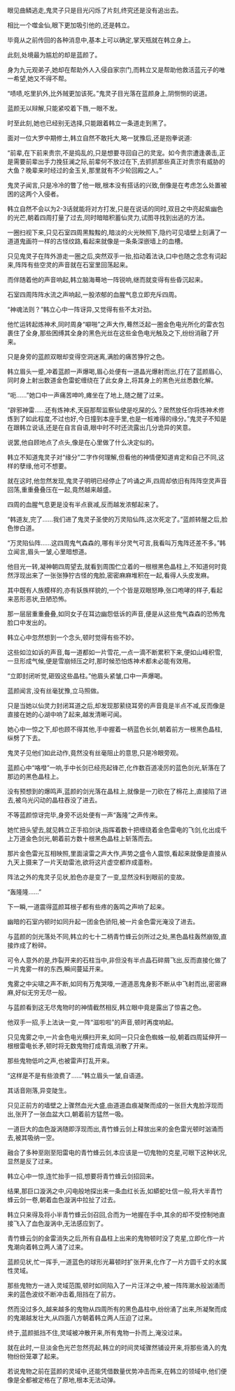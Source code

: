 
眼见曲鳞逃走,鬼灵子只是目光闪烁了片刻,终究还是没有追出去。

相比一个噬金仙,眼下更加吸引他的,还是韩立。

毕竟从之前传回的各种消息中,基本上可以确定,掌天瓶就在韩立身上。

此刻,处境最为尴尬的却是蓝颜了。

身为九元观弟子,她却在帮助外人入侵自家宗门,而韩立又是帮助他救活蓝元子的唯一希望,她又不得不帮。

“啧啧,吃里扒外,比外贼更加该死。”鬼灵子目光落在蓝颜身上,阴恻恻的说道。

蓝颜无以辩解,只能紧咬着下唇,一眼不发。

时至此刻,她也已经别无选择,只能跟着韩立一条道走到黑了。

面对一位大罗中期修士,韩立自然不敢托大,略一犹豫后,还是抱拳说道:

“前辈,在下前来贵宗,不是捣乱的,只是想要寻回自己的灵宠。如今贵宗遭逢袭击,正是需要前辈出手力挽狂澜之际,前辈何不放过在下,去抓抓那些真正对贵宗有威胁的大鱼？晚辈来时经过的金玉关,那里就有不少轮回殿之人。”

鬼灵子闻言,只是冷冷的瞥了他一眼,根本没有搭话的兴致,倒像是在考虑怎么处置被困的这两个入侵者。

韩立自然不会以为2-3话就能将对方打发,只是在说话的同时,双目之中亮起紫幽色的光芒,朝着四周打量了过去,同时暗暗积蓄仙灵力,试图寻找到出逃的方法。

一圈扫视下来,只见石室四周黑黢黢的,暗淡的火光映照下,隐约可见墙壁上刻满了一道道鬼画符一样的古怪纹路,看起来就像是一条条深嵌墙上的血槽。

只见鬼灵子在阵外游走一圈之后,突然双手一抬,掐动着法诀,口中也随之念念有词起来,阵阵有些空灵的声音就在石室里回荡起来。

而伴随着他的声音响起,韩立脑海蓦地一阵锐响,继而就变得有些昏沉起来。

石室四周阵阵水流之声响起,一股浓郁的血腥气息立即充斥四周。

“神魂法则？”韩立心中一阵讶异,又觉得有些不太对劲。

他忙运转起炼神术,同时周身“噼啪”之声大作,蓦然泛起一圈金色电光所化的雷衣包裹住了全身,那些困缚其全身的黑色光丝在这些金色电光触及之下,纷纷消融了开来。

只是身旁的蓝颜双眼却变得空洞迷离,满脸的痛苦狰狞之色。

韩立眉头一蹙,冲着蓝颜一声爆喝,眉心处便有一道晶光爆射而出,打在了蓝颜眉心,同时身上射出数道金色雷蛇缠绕在了此女身上,将其身上的黑色光丝悉数化解。

“呃……”她口中一声痛苦呻吟,瘫坐在了地上,随之醒了过来。

“辟邪神雷……还有炼神术,天庭那帮监察仙使是吃屎的么？居然放任你将炼神术修炼到了如此程度,不过也好,今日撞到本座手里,也是一桩难得的缘分。”鬼灵子不知是在跟韩立说话,还是在自言自语,眼中时不时还流露出几分诡异的笑意。

说罢,他自顾地点了点头,像是在心里做了什么决定似的。

韩立不知道鬼灵子对“缘分”二字作何理解,但看他的神情便知道肯定和自己不同,这样的孽缘,他可不想要。

就在这时,他忽然发现,鬼灵子明明已经停止了吟诵之声,四周却依旧有阵阵空灵声音回荡,重重叠叠压在一起,竟然越来越盛。

四周的血腥气息更是没有半点衰减,反而越发浓郁起来了。

“韩道友,完了……我们进了鬼灵子圣使的万灵陷仙阵,这次死定了。”蓝颜转醒之后,脸色惨白道。

“万灵陷仙阵……这四周鬼气森森的,哪有半分灵气可言,我看叫万鬼阵还差不多。”韩立闻言,眉头一皱,心里暗想道。

他目光一转,凝神朝四周望去,就看到周围伫立着的一根根黑色晶柱上,不知道何时竟然浮现出来了一张张狰狞古怪的鬼脸,密密麻麻堆积在一起,看得人头皮发麻。

其中既有人族模样的,亦有妖族样貌的,一个个皆是双眼怒睁,张口咆哮的样子,看起来恶形恶状,丑陋恐怖。

那一层层重重叠叠,如同女子在耳边幽怨低诉的声音,便是从这些鬼气森森的恐怖鬼脸口中发出的。

韩立心中忽然想到一个念头,顿时觉得有些不妙。

这些如泣如诉的声音,每一道都如一片雪花,一点一滴不断累积下来,便如山峰积雪,一旦形成气候,便是雪崩倾压之时,那时候恐怕炼神术都未必能有效用。

“立即封闭听觉,砸毁这些晶柱。”他眉头紧皱,口中一声爆喝。

蓝颜闻言,没有丝毫犹豫,立马照做。

只是当她以仙灵力封闭耳道之后,却发现那萦绕耳旁的声音竟是半点不减,反而像是直接在她的心湖中响了起来,越发清晰可闻。

她心中一惊之下,却也顾不得其他,手中握着一柄蓝色长剑,朝着前方一根黑色晶柱,纵劈了下去。

鬼灵子见他们如此动作,竟然没有丝毫阻止的意思,只是冷眼旁观。

蓝颜心中“咯噔”一响,手中长剑已经亮起锋芒,化作数百道凌厉的蓝色剑光,斩落在了那边的黑色晶柱上。

没有预想到的爆鸣声,蓝颜的剑光落在晶柱上,就像是一刀砍在了棉花上,直接陷了进去,被乌光闪动的晶柱吞没了进去。

不等蓝颜惊讶完毕,身旁不远处便有一声“轰隆”之声传来。

她忙扭头望去,就见韩立正手掐剑诀,指挥着数十把缠绕着金色雷电的飞剑,化出成千上万道金色剑光,朝着前方数十根黑色晶柱上斩落而去。

那片金色雷光互相映照,里面滚雷之声大作,声势之盛令人震惊,看起来就像是直接从九天上摄来了一片天劫雷池,欲将这片虚空都炸成齑粉。

阵法之外的鬼灵子见状,脸色亦是变了一变,显然没料到眼前的变故。

“轰隆隆……”

下一瞬,一道震得蓝颜耳根子都有些疼的轰鸣之声响了起来。

幽暗的石室内顿时如同升起一团金色骄阳,被一片金色雷光淹没了进去。

与蓝颜的剑光落处不同,韩立的七十二柄青竹蜂云剑所过之处,黑色晶柱轰然崩毁,直接炸成了粉碎。

可令人意外的是,炸裂开来的石柱当中,非但没有半点晶石碎屑飞出,反而直接化做了一片鬼雾一样的东西,瞬间蔓延开来。

鬼雾之中尖啸之声不断,如同有万鬼哭嚎,一道道恶鬼身影不断从中飞射而出,密密麻麻,好似无穷无尽一般。

与蓝颜看到这无尽鬼物时的神情截然相反,韩立眼中竟是露出了惊喜之色。

他双手一招,手上法诀一变,一阵“滋啦啦”的声音,顿时再度响起。

只见鬼雾之中,一片金色电光横扫开来,如同一只只金色蜘蛛一般,朝着四周延伸开一根根雷电长矛,顿时将无数鬼物打成青烟,消散了开来。

那些鬼物低吟之声,也被雷声打乱开来。

“这样是不是有些浪费了……”韩立眉头一皱,自语道。

其话音刚落,异变陡生。

只见正前方的墙壁之上骤然血光大盛,由道道血痕凝聚而成的一张巨大鬼脸浮现而出,张开了一张血盆大口,朝着前方猛然一吸。

一道巨大的血色漩涡随即浮现而出,青竹蜂云剑上释放出来的金色雷光顿时汹涌而去,被其吸纳一空。

融合了多种至刚至阳雷电的青竹蜂云剑,本应该是一切鬼物的克星,可眼下这种状况,显然是反了过来。

韩立心中一惊,连忙抬手一招,想要将青竹蜂云剑招回来。

结果,那巨口漩涡之中,闪电般地探出来一条血红长舌,如蟒蛇吐信一般,将大半青竹蜂云剑一卷,朝着血色漩涡中拉扯了过去。

韩立只来得及将小半青竹蜂云剑召回,合而为一地握在手中,其余的却不受控制地直接飞入了血色漩涡中,无法感应到了。

青竹蜂云剑的金雷消失之后,所有自晶柱上出来的鬼物顿时没了克星,立即化作一片鬼潮向着韩立两人涌了过来。

蓝颜见状,忙一挥手,一道蓝色的球形光幕顿时扩张开来,化作了一片方圆千丈的水属性灵域。

那些鬼物方一进入灵域范围,顿时如同陷入了一片汪洋之中,被一阵阵潮水般汹涌而来的蓝色波纹不断冲击着,阻挡在了前方。

然而没过多久,越来越多的鬼物从四周所有的黑色晶柱中,纷纷涌了出来,所凝聚而成的鬼潮越发壮大,从四面八方朝着韩立两人压迫了过来。

终于,蓝颜抵挡不住,灵域被冲散开来,所有鬼物一扑而上,淹没过来。

就在此时,一旦淡金色光芒忽然亮起,韩立的时间灵域骤然铺设开来,将那些涌入的鬼物纷纷笼罩了起来。

若说鬼物之前在蓝颜的灵域中,还能凭借数量优势冲击而来,在韩立的领域中,他们便像是全都被定格在了原地,根本无法动弹。